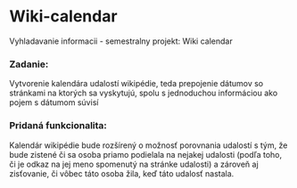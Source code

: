Wiki-calendar
=============

Vyhladavanie informacii - semestralny projekt: Wiki calendar

<h3>Zadanie:</h3>
Vytvorenie kalendára udalostí wikipédie, teda prepojenie dátumov so stránkami na ktorých sa vyskytujú, spolu s jednoduchou informáciou ako pojem s dátumom súvisí

<h3>Pridaná funkcionalita:</h3>
Kalendár wikipédie bude rozšírený o možnosť porovnania udalostí s tým, že bude zistené či sa osoba priamo podielala na nejakej udalosti (podľa toho, či je odkaz na jej meno spomenutý na stránke udalosti) a zároveň aj zisťovanie, či vôbec táto osoba žila, keď táto udalosť nastala.
